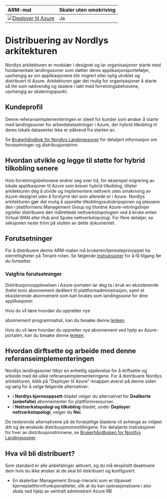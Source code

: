| ARM-mal | Skaler uten omskriving |
|:--------------|:--------------|
|[![Deployer til Azure](https://learn.microsoft.com/azure/templates/media/deploy-to-azure.svg)](https://portal.azure.com/#blade/Microsoft_Azure_CreateUIDef/CustomDeploymentBlade/uri/https%3A%2F%2Fraw.githubusercontent.com%2FAzure%2FEnterprise-Scale%2Fmain%2FeslzArm%2FeslzArm.json/uiFormDefinitionUri/https%3A%2F%2Fraw.githubusercontent.com%2FAzure%2FEnterprise-Scale%2Fmain%2FeslzArm%2Feslz-portal.json) | Ja |

# Distribuering av Nordlys arkitekturen

Nordlys arkitekturen er modulær i designet og lar organisasjoner starte med fundamentale landingssoner som støtter deres applikasjonsporteføljer, uavhengig av om applikasjonene blir migrert eller nylig utviklet og distribuert til Azure. Arkitekturen gjør det mulig for organisasjoner å starte så lite som nødvendig og skalere i takt med forretningsbehovene, uavhengig av skaleringspunkt.

## Kundeprofil

Denne referanseimplementeringen er ideell for kunder som ønsker å starte med landingssoner for arbeidsbelastninger i Azure, der hybrid tilkobling til deres lokale datasenter ikke er påkrevd fra starten av.

Se [Brukerhåndbok for Nordlys Landingssoner](https://github.com/Azure/Enterprise-Scale/wiki/Deploying-Enterprise-Scale) for detaljert informasjon om forutsetninger og distribusjonstrinn.

## Hvordan utvikle og legge til støtte for hybrid tilkobling senere

Hvis forretningsbehovene endrer seg over tid, for eksempel migrering av lokale applikasjoner til Azure som krever hybrid tilkobling, tillater arkitekturen deg å utvide og implementere nettverk uten omskriving av Azure-designet uten å forstyrre det som allerede er i Azure. Nordlys arkitekturen gjør det mulig å opprette tilkoblingssubskripsjonen og plassere den i plattformens Management Group og tilordne Azure-retningslinjer og/eller distribuere den målrettede nettverkstopologien ved å bruke enten Virtual WAN eller Hub and Spoke nettverkstopologi.
For flere detaljer, se seksjonen *neste trinn* på slutten av dette dokumentet.

## Forutsetninger

For å distribuere denne ARM-malen må brukeren/tjenesteprinsippet ha eierrettigheter på Tenant-roten.
Se følgende [instruksjoner](../../EnterpriseScale-Setup-azure-no.md) for å få tilgang før du fortsetter.

### Valgfrie forutsetninger

Distribusjonsopplevelsen i Azure-portalen lar deg ta i bruk en eksisterende (helst tom) abonnement dedikert til plattformadministrasjon, samt et eksisterende abonnement som kan brukes som landingssone for dine applikasjoner.

Hvis du vil lære hvordan du oppretter nye

 abonnement programmatisk, kan du besøke denne [lenken](https://learn.microsoft.com/azure/cost-management-billing/manage/programmatically-create-subscription).

Hvis du vil lære hvordan du oppretter nye abonnement ved hjelp av Azure-portalen, kan du besøke denne [lenken](https://azure.microsoft.com/blog/create-enterprise-subscription-experience-in-azure-portal-public-preview/).

<!-- ## Enterprise-Scale Management Group Structure

The Management Group structure implemented with Enterprise-Scale is as follows:
* Top-level Management Group (directly under the tenant root group) is created with a prefix provided by the organization, which purposely will avoid the usage of the root group to allow organizations to move existing Azure subscriptions into the hierarchy, and also enables future scenarios. This Management Group is parent to all the other Management Groups created by Enterprise-Scale
* Platform: This Management Group contains all the platform child Management Groups, such as Management, Connectivity, and Identity. Common Azure Policies for the entire platform is assigned at this level
* Management: This Management Group contains the dedicated subscription for management, monitoring, and security, which will host Azure Log Analytics, Azure Automation, and Azure Sentinel. Specific Azure policies are assigned to harden and manage the resources in the management subscription.
* Landing Zones: This is the parent Management Group for all the landing zone subscriptions and will have workload agnostic Azure Policies assigned to ensure workloads are secure and compliant.
* Online: This is the dedicated Management Group for Online landing zones, meaning workloads that may require direct inbound/outbound connectivity.
* Sandboxes: This is the dedicated Management Group for subscriptions that will solely be used for testing and exploration by an organization’s application teams. These subscriptions will be securely disconnected from the Corp and Online landing zones.
* Decommissioned: This is the dedicated Management Group for landing zones that are being cancelled, which then will be moved to this Management Group before deleted by Azure after 30-60 days. -->

## Hvordan dirftsette og arbeide med denne referanseimplementeringen

Nordlys landingssoner tilbyr en enhetlig opplevelse for å driftsette og arbeide med de ulike referanseimplementeringene. For å distribuere Nordlys arkitekturen, klikk på "Deployer til Azure"-knappen øverst på denne siden og sørg for å velge følgende alternativer:

- I **Nordlys kjerneoppsett**-bladet velger du alternativet for **Dedikerte (anbefalte)** abonnementer for plattformressurser.
- I **Nettverkstopologi og tilkobling**-bladet, under **Deployer nettverkstopologi**, velger du **Nei**.

De resterende alternativene på de forskjellige bladene vil avhenge av miljøet ditt og de ønskede distribusjonsinnstillingene. For detaljerte instruksjoner for hver av distribusjonstrinnene, se [Brukerhåndboken for Nordlys Landingssoner](https://github.com/Azure/Enterprise-Scale/wiki).

## Hva vil bli distribuert?

Som standard er alle anbefalinger aktivert, og du må eksplisitt deaktivere dem hvis du ikke ønsker at de skal bli distribuert og konfigurert.

- En skalerbar Management Group-hierarki som er tilpasset kjerneplattformfunksjonaliteter, slik at du kan operasjonalisere i stor skala ved hjelp av sentralt administrert Azure RB